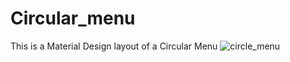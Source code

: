# Circular_menu
This is a Material Design layout of a Circular Menu
![circle_menu](https://user-images.githubusercontent.com/83881925/200062827-29ff9774-c7ad-4ed8-9c6a-7554f8471eea.gif)

